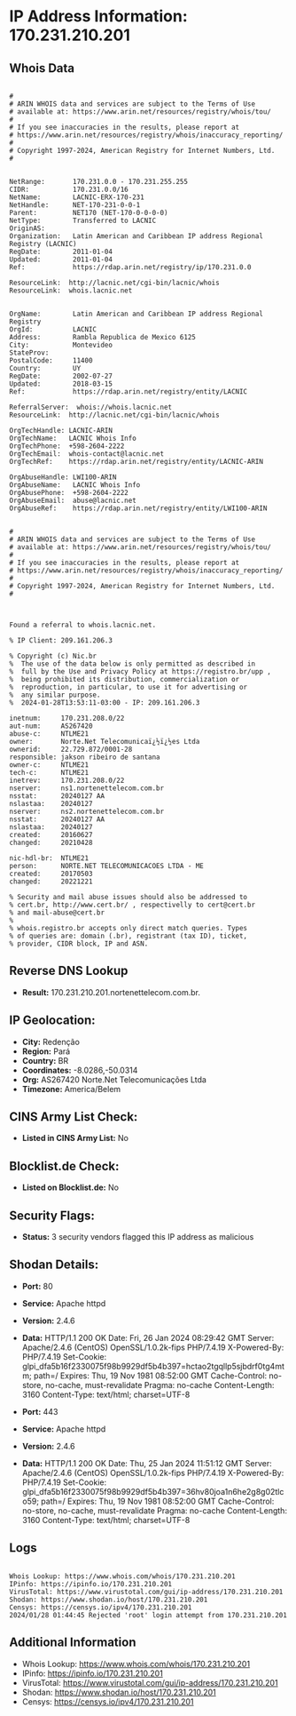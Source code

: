 # IP Address Information: 170.231.210.201

## Whois Data
```

#
# ARIN WHOIS data and services are subject to the Terms of Use
# available at: https://www.arin.net/resources/registry/whois/tou/
#
# If you see inaccuracies in the results, please report at
# https://www.arin.net/resources/registry/whois/inaccuracy_reporting/
#
# Copyright 1997-2024, American Registry for Internet Numbers, Ltd.
#


NetRange:       170.231.0.0 - 170.231.255.255
CIDR:           170.231.0.0/16
NetName:        LACNIC-ERX-170-231
NetHandle:      NET-170-231-0-0-1
Parent:         NET170 (NET-170-0-0-0-0)
NetType:        Transferred to LACNIC
OriginAS:       
Organization:   Latin American and Caribbean IP address Regional Registry (LACNIC)
RegDate:        2011-01-04
Updated:        2011-01-04
Ref:            https://rdap.arin.net/registry/ip/170.231.0.0

ResourceLink:  http://lacnic.net/cgi-bin/lacnic/whois
ResourceLink:  whois.lacnic.net


OrgName:        Latin American and Caribbean IP address Regional Registry
OrgId:          LACNIC
Address:        Rambla Republica de Mexico 6125
City:           Montevideo
StateProv:      
PostalCode:     11400
Country:        UY
RegDate:        2002-07-27
Updated:        2018-03-15
Ref:            https://rdap.arin.net/registry/entity/LACNIC

ReferralServer:  whois://whois.lacnic.net
ResourceLink:  http://lacnic.net/cgi-bin/lacnic/whois

OrgTechHandle: LACNIC-ARIN
OrgTechName:   LACNIC Whois Info
OrgTechPhone:  +598-2604-2222 
OrgTechEmail:  whois-contact@lacnic.net
OrgTechRef:    https://rdap.arin.net/registry/entity/LACNIC-ARIN

OrgAbuseHandle: LWI100-ARIN
OrgAbuseName:   LACNIC Whois Info
OrgAbusePhone:  +598-2604-2222 
OrgAbuseEmail:  abuse@lacnic.net
OrgAbuseRef:    https://rdap.arin.net/registry/entity/LWI100-ARIN


#
# ARIN WHOIS data and services are subject to the Terms of Use
# available at: https://www.arin.net/resources/registry/whois/tou/
#
# If you see inaccuracies in the results, please report at
# https://www.arin.net/resources/registry/whois/inaccuracy_reporting/
#
# Copyright 1997-2024, American Registry for Internet Numbers, Ltd.
#



Found a referral to whois.lacnic.net.

% IP Client: 209.161.206.3
 
% Copyright (c) Nic.br
%  The use of the data below is only permitted as described in
%  full by the Use and Privacy Policy at https://registro.br/upp ,
%  being prohibited its distribution, commercialization or
%  reproduction, in particular, to use it for advertising or
%  any similar purpose.
%  2024-01-28T13:53:11-03:00 - IP: 209.161.206.3

inetnum:     170.231.208.0/22
aut-num:     AS267420
abuse-c:     NTLME21
owner:       Norte.Net Telecomunicaï¿½ï¿½es Ltda
ownerid:     22.729.872/0001-28
responsible: jakson ribeiro de santana
owner-c:     NTLME21
tech-c:      NTLME21
inetrev:     170.231.208.0/22
nserver:     ns1.nortenettelecom.com.br
nsstat:      20240127 AA
nslastaa:    20240127
nserver:     ns2.nortenettelecom.com.br
nsstat:      20240127 AA
nslastaa:    20240127
created:     20160627
changed:     20210428

nic-hdl-br:  NTLME21
person:      NORTE.NET TELECOMUNICACOES LTDA - ME
created:     20170503
changed:     20221221

% Security and mail abuse issues should also be addressed to
% cert.br, http://www.cert.br/ , respectivelly to cert@cert.br
% and mail-abuse@cert.br
%
% whois.registro.br accepts only direct match queries. Types
% of queries are: domain (.br), registrant (tax ID), ticket,
% provider, CIDR block, IP and ASN.

```
## Reverse DNS Lookup
- **Result:** 170.231.210.201.nortenettelecom.com.br.

## IP Geolocation:
- **City:** Redenção
- **Region:** Pará
- **Country:** BR
- **Coordinates:** -8.0286,-50.0314
- **Org:** AS267420 Norte.Net Telecomunicações Ltda
- **Timezone:** America/Belem

## CINS Army List Check:
- **Listed in CINS Army List:** 
No

## Blocklist.de Check:
- **Listed on Blocklist.de:** 
No

## Security Flags:
- **Status:** 3 security vendors flagged this IP address as malicious

## Shodan Details:
- **Port:** 80
- **Service:** Apache httpd
- **Version:** 2.4.6
- **Data:** HTTP/1.1 200 OK
Date: Fri, 26 Jan 2024 08:29:42 GMT
Server: Apache/2.4.6 (CentOS) OpenSSL/1.0.2k-fips PHP/7.4.19
X-Powered-By: PHP/7.4.19
Set-Cookie: glpi_dfa5b16f2330075f98b9929df5b4b397=hctao2tgqllp5sjbdrf0tg4mtm; path=/
Expires: Thu, 19 Nov 1981 08:52:00 GMT
Cache-Control: no-store, no-cache, must-revalidate
Pragma: no-cache
Content-Length: 3160
Content-Type: text/html; charset=UTF-8



- **Port:** 443
- **Service:** Apache httpd
- **Version:** 2.4.6
- **Data:** HTTP/1.1 200 OK
Date: Thu, 25 Jan 2024 11:51:12 GMT
Server: Apache/2.4.6 (CentOS) OpenSSL/1.0.2k-fips PHP/7.4.19
X-Powered-By: PHP/7.4.19
Set-Cookie: glpi_dfa5b16f2330075f98b9929df5b4b397=36hv80joa1n6he2g8g02tlco59; path=/
Expires: Thu, 19 Nov 1981 08:52:00 GMT
Cache-Control: no-store, no-cache, must-revalidate
Pragma: no-cache
Content-Length: 3160
Content-Type: text/html; charset=UTF-8



## Logs
```

Whois Lookup: https://www.whois.com/whois/170.231.210.201
IPinfo: https://ipinfo.io/170.231.210.201
VirusTotal: https://www.virustotal.com/gui/ip-address/170.231.210.201
Shodan: https://www.shodan.io/host/170.231.210.201
Censys: https://censys.io/ipv4/170.231.210.201
2024/01/28 01:44:45 Rejected 'root' login attempt from 170.231.210.201

```
## Additional Information
- Whois Lookup: https://www.whois.com/whois/170.231.210.201
- IPinfo: https://ipinfo.io/170.231.210.201
- VirusTotal: https://www.virustotal.com/gui/ip-address/170.231.210.201
- Shodan: https://www.shodan.io/host/170.231.210.201
- Censys: https://censys.io/ipv4/170.231.210.201

